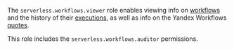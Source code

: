 The `serverless.workflows.viewer` role enables viewing info on [workflows](../../../serverless-integrations/concepts/limits.md#workflows) and the history of their [executions](../../../serverless-integrations/concepts/limits.md#workflows), as well as info on the Yandex Workflows [quotes](../../../serverless-integrations/concepts/limits.md#workflows).

This role includes the `serverless.workflows.auditor` permissions.
